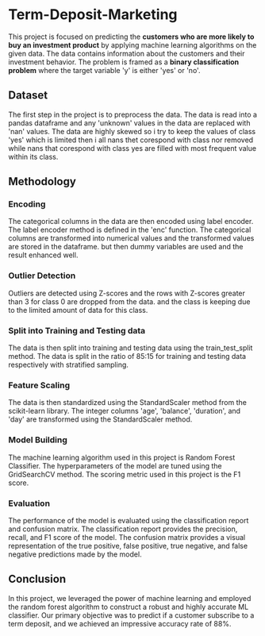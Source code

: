# Term-Deposit-Marketing  
This project is focused on predicting the **customers who are more likely to buy an investment product** by applying machine learning algorithms on the given data. The data contains information about the customers and their investment behavior. The problem is framed as a **binary classification problem** where the target variable 'y' is either 'yes' or 'no'.  
## Dataset  
The first step in the project is to preprocess the data. The data is read into a pandas dataframe and any 'unknown' values in the data are replaced with 'nan' values. The data are highly skewed so i try to keep the values of class 'yes' which is limited  then i all nans thet corespond with class nor removed while nans that corespond with class yes are filled with most frequent value within its class.  

## Methodology  

### Encoding
The categorical columns in the data are then encoded using label encoder. The label encoder method is defined in the 'enc' function. The categorical columns are transformed into numerical values and the transformed values are stored in the dataframe. but then dummy variables are used and the result enhanced well.  
### Outlier Detection
Outliers are detected using Z-scores and the rows with Z-scores greater than 3 for class 0 are dropped from the data. and the class is keeping due to the limited amount of data for this class.  
### Split into Training and Testing data  
The data is then split into training and testing data using the train_test_split method. The data is split in the ratio of 85:15 for training and testing data respectively with stratified sampling.

### Feature Scaling  
The data is then standardized using the StandardScaler method from the scikit-learn library. The integer columns 'age', 'balance', 'duration', and 'day' are transformed using the StandardScaler method.

### Model Building
The machine learning algorithm used in this project is Random Forest Classifier. The hyperparameters of the model are tuned using the GridSearchCV method. The scoring metric used in this project is the F1 score.

### Evaluation
The performance of the model is evaluated using the classification report and confusion matrix. The classification report provides the precision, recall, and F1 score of the model. The confusion matrix provides a visual representation of the true positive, false positive, true negative, and false negative predictions made by the model.  

## Conclusion  
In this project, we leveraged the power of machine learning and employed the random forest algorithm to construct a robust and highly accurate ML classifier. Our primary objective was to predict if a customer subscribe to a term deposit, and we achieved an impressive accuracy rate of 88%.

